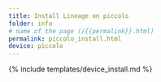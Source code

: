 ```yaml
---
title: Install Lineage on piccolo
folder: info
# name of the page (/{{permalink}}.html)
permalink: piccolo_install.html
device: piccolo
---
```

{% include templates/device_install.md %}
